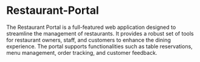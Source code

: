 # Restaurant-Portal
The Restaurant Portal is a full-featured web application designed to streamline the management of restaurants. It provides a robust set of tools for restaurant owners, staff, and customers to enhance the dining experience. The portal supports functionalities such as table reservations, menu management, order tracking, and customer feedback.
